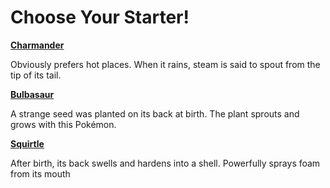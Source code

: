# Choose Your Starter!



[**Charmander**](choosetofight.md)<br>

Obviously prefers hot places. When it rains, steam is said to spout from the tip of its tail.

[**Bulbasaur**](choosetofight.md)<br>

A strange seed was planted on its back at birth. The plant sprouts and grows with this Pokémon.

[**Squirtle**](choosetofight.md)<br>

After birth, its back swells and hardens into a shell. Powerfully sprays foam from its mouth